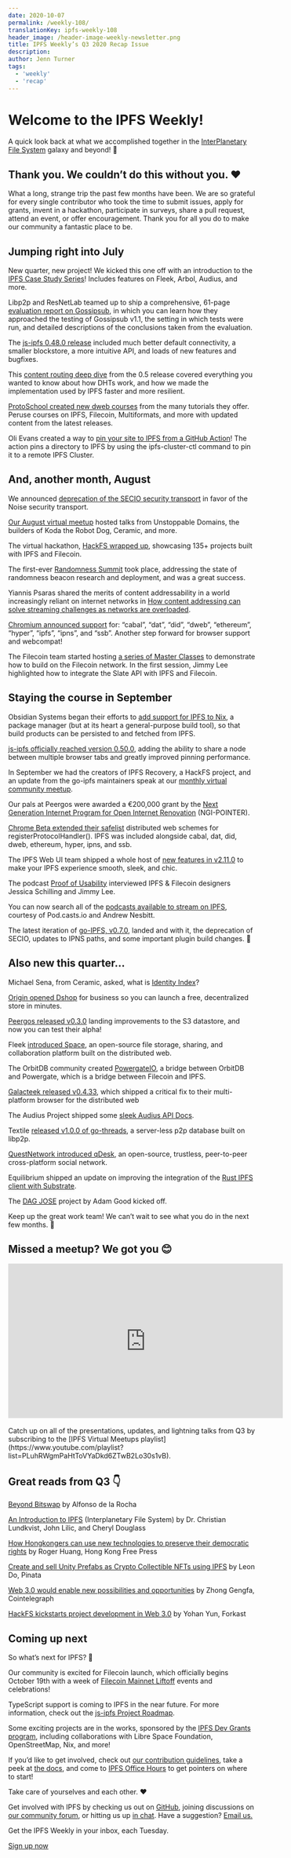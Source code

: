 ```yaml
---
date: 2020-10-07
permalink: /weekly-108/
translationKey: ipfs-weekly-108
header_image: /header-image-weekly-newsletter.png
title: IPFS Weekly’s Q3 2020 Recap Issue
description:
author: Jenn Turner
tags:
  - 'weekly'
  - 'recap'
---
```


# Welcome to the IPFS Weekly!

A quick look back at what we accomplished together in the [InterPlanetary File System](https://ipfs.tech/) galaxy and beyond! 🚀

## Thank you. We couldn’t do this without you. ❤️

What a long, strange trip the past few months have been. We are so grateful for every single contributor who took the time to submit issues, apply for grants, invent in a hackathon, participate in surveys, share a pull request, attend an event, or offer encouragement. Thank you for all you do to make our community a fantastic place to be.

## Jumping right into July

New quarter, new project! We kicked this one off with an introduction to the [IPFS Case Study Series](https://blog.ipfs.tech/2020-07-09-case-study-audius/)! Includes features on Fleek, Arbol, Audius, and more.

Libp2p and ResNetLab teamed up to ship a comprehensive, 61-page [evaluation report on Gossipsub](https://blog.ipfs.tech/gossipsubv1.1-eval-report-and-security-audit/), in which you can learn how they approached the testing of Gossipsub v1.1, the setting in which tests were run, and detailed descriptions of the conclusions taken from the evaluation.

The [js-ipfs 0.48.0 release](https://blog.ipfs.tech/2020-07-20-js-ipfs-0-48/) included much better default connectivity, a smaller blockstore, a more intuitive API, and loads of new features and bugfixes.

This [content routing deep dive](https://blog.ipfs.tech/2020-07-20-dht-deep-dive/) from the 0.5 release covered everything you wanted to know about how DHTs work, and how we made the implementation used by IPFS faster and more resilient.

[ProtoSchool created new dweb courses](https://proto.school/#/tutorials?course=ipfs) from the many tutorials they offer. Peruse courses on IPFS, Filecoin, Multiformats, and more with updated content from the latest releases.

Oli Evans created a way to [pin your site to IPFS from a GitHub Action](https://github.com/ipfs-shipyard/ipfs-github-action)! The action pins a directory to IPFS by using the ipfs-cluster-ctl command to pin it to a remote IPFS Cluster.

## And, another month, August

We announced [deprecation of the SECIO security transport](https://blog.ipfs.tech/2020-08-07-deprecating-secio/) in favor of the Noise security transport.

[Our August virtual meetup](https://blog.ipfs.tech/2020-08-14-ipfs-meetup-aug2020/) hosted talks from Unstoppable Domains, the builders of Koda the Robot Dog, Ceramic, and more.

The virtual hackathon, [HackFS wrapped up](https://hack.ethglobal.co/hackfs/showcase), showcasing 135+ projects built with IPFS and Filecoin.

The first-ever [Randomness Summit](https://randomness2020.com/) took place, addressing the state of randomness beacon research and deployment, and was a great success.

Yiannis Psaras shared the merits of content addressability in a world increasingly reliant on internet networks in [How content addressing can solve streaming challenges as networks are overloaded](https://research.protocol.ai/blog/2020/how-content-addressing-can-solve-streaming-challenges-as-networks-are-overloaded/).

[Chromium announced support](https://chromium.googlesource.com/chromium/src/+/4e8ed0cecce04c5c55dd84a09e4df0d0f11c660f) for: “cabal”, “dat”, “did”, “dweb”, “ethereum”, “hyper”, “ipfs”, “ipns”, and “ssb”. Another step forward for browser support and webcompat!

The Filecoin team started hosting [a series of Master Classes](https://www.youtube.com/watch?v=Rknj2GqvJtg&feature=emb_logo) to demonstrate how to build on the Filecoin network. In the first session, Jimmy Lee highlighted how to integrate the Slate API with IPFS and Filecoin.

## Staying the course in September

Obsidian Systems began their efforts to [add support for IPFS to Nix](https://blog.ipfs.tech/2020-09-08-nix-ipfs-milestone-1/), a package manager (but at its heart a general-purpose build tool), so that build products can be persisted to and fetched from IPFS.

[js-ipfs officially reached version 0.50.0](https://blog.ipfs.tech/2020-09-14-js-ipfs-0-50/), adding the ability to share a node between multiple browser tabs and greatly improved pinning performance.

In September we had the creators of IPFS Recovery, a HackFS project, and an update from the go-ipfs maintainers speak at our [monthly virtual community meetup](https://blog.ipfs.tech/2020-09-18-ipfs-meetup-sep2020/).

Our pals at Peergos were awarded a €200,000 grant by the [Next Generation Internet Program for Open Internet Renovation](https://peergos.org/posts/next-generation-internet) (NGI-POINTER).

[Chrome Beta extended their safelist](https://blog.chromium.org/2020/09/chrome-86-improved-focus-highlighting.html) distributed web schemes for registerProtocolHandler(). IPFS was included alongside cabal, dat, did, dweb, ethereum, hyper, ipns, and ssb.

The IPFS Web UI team shipped a whole host of [new features in v2.11.0](https://github.com/ipfs-shipyard/ipfs-webui/releases/tag/v2.11.0) to make your IPFS experience smooth, sleek, and chic.

The podcast [Proof of Usability](https://anchor.fm/z-herring/episodes/Protocols-are-the-ultimate-hyper-object---Talking-Design-Philosophy-w-Jessica-Schilling-and-Jim-Lee-ejnn3o/a-a37rllr) interviewed IPFS & Filecoin designers Jessica Schilling and Jimmy Lee.

You can now search all of the [podcasts available to stream on IPFS](https://pod.casts.io/ipfs), courtesy of Pod.casts.io and Andrew Nesbitt.

The latest iteration of [go-IPFS, v0.7.0](https://blog.ipfs.tech/2020-09-24-go-ipfs-0-7-0/), landed and with it, the deprecation of SECIO, updates to IPNS paths, and some important plugin build changes. 🎉

## Also new this quarter...

Michael Sena, from Ceramic, asked, what is [Identity Index](https://medium.com/@msena/what-is-identity-index-d3594b59633e)?

[Origin opened Dshop](https://medium.com/originprotocol/dshop-is-open-for-business-launch-your-free-decentralized-store-in-minutes-d7a7092a7527) for business so you can launch a free, decentralized store in minutes.

[Peergos released v0.3.0](https://peergos.org/posts/release-v0.3.0) landing improvements to the S3 datastore, and now you can test their alpha!

Fleek [introduced Space](https://blog.space.storage/posts/Introducing-Space), an open-source file storage, sharing, and collaboration platform built on the distributed web.

The OrbitDB community created [PowergateIO](https://github.com/orbitdb/orbit-db-powergate-io), a bridge between OrbitDB and Powergate, which is a bridge between Filecoin and IPFS.

[Galacteek released v0.4.33](https://github.com/pinnaculum/galacteek/releases/tag/v0.4.33), which shipped a critical fix to their multi-platform browser for the distributed web

The Audius Project shipped some [sleek Audius API Docs](https://audiusproject.github.io/api-docs/#audius-api-docs).

Textile [released v1.0.0 of go-threads](https://github.com/textileio/go-threads/releases/tag/v1.0.00), a server-less p2p database built on libp2p.

[QuestNetwork introduced qDesk](https://github.com/QuestNetwork/qDesk), an open-source, trustless, peer-to-peer cross-platform social network.

Equilibrium shipped an update on improving the integration of the [Rust IPFS client with Substrate](https://medium.com/equilibriumco/tech-preview-2-rust-ipfs-substrate-848b8a1afb26).

The [DAG JOSE](https://www.memoryandthought.me/golang,/ipfs/2020/09/04/dag-jose-project.html) project by Adam Good kicked off.

Keep up the great work team! We can’t wait to see what you do in the next few months. 🎉

## Missed a meetup? We got you 😊

<iframe width="560" height="315" src="https://www.youtube.com/embed/K9RGlSC5tBs" frameborder="0" allow="accelerometer; autoplay; clipboard-write; encrypted-media; gyroscope; picture-in-picture" allowfullscreen></iframe>
<br>
<br>
Catch up on all of the presentations, updates, and lightning talks from Q3 by subscribing to the [IPFS Virtual Meetups playlist](https://www.youtube.com/playlist?list=PLuhRWgmPaHtToVYaDkd6ZTwB2Lo30s1vB).

## Great reads from Q3 👇

[Beyond Bitswap](https://adlrocha.substack.com/p/adlrocha-beyond-bitswap-i) by Alfonso de la Rocha

[An Introduction to IPFS](https://blog.infura.io/an-introduction-to-ipfs/) (Interplanetary File System) by Dr. Christian Lundkvist, John Lilic, and Cheryl Douglass

[How Hongkongers can use new technologies to preserve their democratic rights](https://hongkongfp.com/2020/09/16/how-hongkongers-can-use-new-technologies-to-preserve-their-democratic-rights/) by Roger Huang, Hong Kong Free Press

[Create and sell Unity Prefabs as Crypto Collectible NFTs using IPFS](https://medium.com/pinata/how-to-create-and-sell-unity-prefabs-on-ipfs-as-nfts-793352c62069) by Leon Do, Pinata

[Web 3.0 would enable new possibilities and opportunities](https://cointelegraph.com/news/web-3-0-would-enable-new-possibilities-and-opportunities) by Zhong Gengfa, Cointelegraph

[HackFS kickstarts project development in Web 3.0](https://forkast.news/hackfs-kickstarts-project-development-protocol-labs/) by Yohan Yun, Forkast

## Coming up next

So what’s next for IPFS? 🤔

Our community is excited for Filecoin launch, which officially begins October 19th with a week of [Filecoin Mainnet Liftoff](https://filecoin.io/blog/mainnet-ignition/) events and celebrations!

TypeScript support is coming to IPFS in the near future. For more information, check out the [js-ipfs Project Roadmap](https://github.com/orgs/ipfs/projects/6).

Some exciting projects are in the works, sponsored by the [IPFS Dev Grants program](https://github.com/ipfs/devgrants), including collaborations with Libre Space Foundation, OpenStreetMap, Nix, and more!

If you’d like to get involved, check out [our contribution guidelines](https://github.com/ipfs/community/blob/master/CONTRIBUTING.md), take a peek at [the docs](https://docs.ipfs.tech/), and come to [IPFS Office Hours](https://github.com/ipfs/community/issues?utf8=%E2%9C%93&q=label%3A%22%F0%9F%99%8C%F0%9F%8F%BD+IPFS+Weekly+Call%22+) to get pointers on where to start!

Take care of yourselves and each other. ❤️

Get involved with IPFS by checking us out on [GitHub](https://github.com/ipfs), joining discussions on [our community forum](https://discuss.ipfs.tech/), or hitting us up [in chat](https://riot.im/app/#/room/#ipfs:matrix.org). Have a suggestion? [Email us.](mailto:newsletter@ipfs.io)

Get the IPFS Weekly in your inbox, each Tuesday.

<p><a href="https://ipfs.us4.list-manage.com/subscribe?u=25473244c7d18b897f5a1ff6b&amp;id=cad54b2230" class="button button-primary">Sign up now</a></p>
